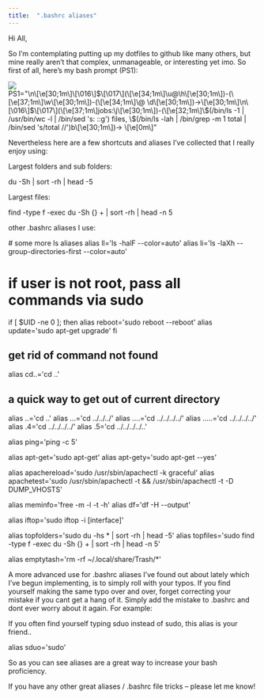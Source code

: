 ```yaml
---
title:  ".bashrc aliases"
---
```



Hi All,

So I’m contemplating putting up my dotfiles to github like many others, but mine really aren’t that complex, unmanageable, or interesting yet imo.
So first of all, here’s my bash prompt (PS1):

<img src="../assets/img/bashprompt1.png" class="imgshadow">

<div class="codeblok"> 
PS1="\n\[\e[30;1m\]\[\016\]$\[\017\](\[\e[34;1m\]\u@\h\[\e[30;1m\])-(\[\e[37;1m\]\w\[\e[30;1m\])-(\[\e[34;1m\]\@ \d\[\e[30;1m\])->\[\e[30;1m\]\n\[\016\]$\[\017\](\[\e[37;1m\]jobs:\j\[\e[30;1m\])-(\[\e[32;1m\]\$(/bin/ls -1 | /usr/bin/wc -l | /bin/sed 's: ::g') files, \$(/bin/ls -lah | /bin/grep -m 1 total | /bin/sed 's/total //')b\[\e[30;1m\])-> \[\e[0m\]"
 </div>

Nevertheless here are a few shortcuts and aliases I’ve collected that I really enjoy using:

Largest folders and sub folders:

<div class="codeblok"> 
du -Sh | sort -rh | head -5
 </div>

Largest files:

<div class="codeblok"> 
find -type f -exec du -Sh {} + | sort -rh | head -n 5
 </div>

other .bashrc aliases I use:

<div class="codeblok"> 
# some more ls aliases
alias ll='ls -halF --color=auto'
alias li='ls -laXh --group-directories-first --color=auto'

# if user is not root, pass all commands via sudo #
if [ $UID -ne 0 ]; then
alias reboot='sudo reboot --reboot'
alias update='sudo apt-get upgrade'
fi

## get rid of command not found ##
alias cd..='cd ..'

## a quick way to get out of current directory ##
alias ..='cd ..'
alias ...='cd ../../../'
alias ....='cd ../../../../'
alias .....='cd ../../../../'
alias .4='cd ../../../../'
alias .5='cd ../../../../..'

alias ping='ping -c 5'

alias apt-get='sudo apt-get'
alias apt-gety='sudo apt-get --yes'

alias apachereload='sudo /usr/sbin/apachectl -k graceful'
alias apachetest='sudo /usr/sbin/apachectl -t && /usr/sbin/apachectl -t -D DUMP_VHOSTS'

alias meminfo='free -m -l -t -h'
alias df='df -H --output'

alias iftop='sudo iftop -i [interface]'

alias topfolders='sudo du -hs * | sort -rh | head -5'
alias topfiles='sudo find -type f -exec du -Sh {} + | sort -rh | head -n 5'

alias emptytash='rm -rf ~/.local/share/Trash/*'
 </div>

A more advanced use for .bashrc aliases I’ve found out about lately which I’ve begun implementing, is to simply roll with your typos. If you find yourself making the same typo over and over, forget correcting your mistake if you cant get a hang of it. Simply add the mistake to .bashrc and dont ever worry about it again. For example:

If you often find yourself typing sduo instead of sudo, this alias is your friend..

<div class="codeblok"> 
alias sduo='sudo'
 </div>

So as you can see aliases are a great way to increase your bash proficiency.

If you have any other great aliases / .bashrc file tricks – please let me know!
